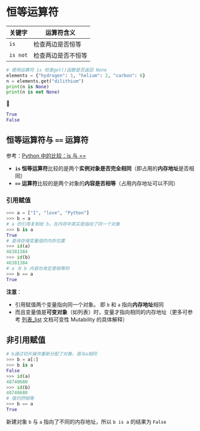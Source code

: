 # 恒等运算符
| 关键字 | 运算符含义 |
| --- | --- |
| `is` | 检查两边是否恒等 |
| `is not` | 检查两边是否不恒等 |

```python
# 使用运算符 is 检查get()函数是否返回 None
elements = {"hydrogen": 1, "helium": 2, "carbon": 6}
n = elements.get("dilithium")
print(n is None)
print(n is not None)
```

:hammer:

```python
True
False
```

## 恒等运算符与 `==` 运算符
参考：[Python 中的比较：is 与 ==](https://www.cnblogs.com/kiko0o0/p/8135184.html)
* **`is` 恒等运算符**比较的是两个**实例对象是否完全相同**（即占用的**内存地址**是否相同）
* **`==` 运算符**比较的是两个对象的**内容是否相等**（占用内存地址可以不同）

### 引用赋值
```python
>>> a = ["I", "love", "Python"]
>>> b = a
# a 的引用复制给 b，在内存中其实是指向了同一个对象
>>> b is a
True
# 查询存储变量值的内存位置
>>> id(a)
46381384
>>> id(b)
46381384
# a 与 b 内容也肯定是相等的
>>> b == a
True
```

**注意**：
* 引用赋值两个变量指向同一个对象。 即 `b` 和 `a` 指向**内存地址**相同
* 而且变量值是**可变对象**（如列表）时，变量才指向相同的内存地址（更多可参考 [列表_list](./列表_list.md) 文档可变性 Mutability 的具体解释）

## 非引用赋值
```python
# b通过切片操作重新分配了对象，值与a相同
>>> b = a[:]
>>> b is a
False
>>> id(a)
48740680
>>> id(b)
48740680
# 值仍然相等
>>> b == a
True
```

新建对象 `b` 与 `a` 指向了不同的内存地址，所以 `b is a` 的结果为 `False`